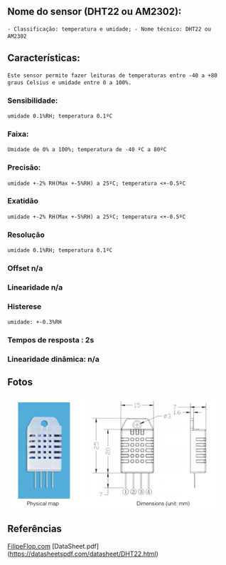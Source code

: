 ## Nome do sensor (DHT22 ou AM2302): 
	- Classificação: temperatura e umidade; - Nome técnico: DHT22 ou AM2302

## Características: 
	Este sensor permite fazer leituras de temperaturas entre -40 a +80 graus Celsius e umidade entre 0 a 100%.

### Sensibilidade: 
	umidade 0.1%RH; temperatura 0.1ºC

### Faixa: 
	Umidade de 0% a 100%; temperatura de -40 ºC a 80ºC

### Precisão: 
	umidade +-2% RH(Max +-5%RH) a 25ºC; temperatura <+-0.5ºC

### Exatidão 
	umidade +-2% RH(Max +-5%RH) a 25ºC; temperatura <+-0.5ºC
	
### Resolução  
	umidade 0.1%RH; temperatura 0.1ºC

### Offset n/a

### Linearidade n/a

### Histerese 
	umidade: +-0.3%RH

### Tempos de resposta : 2s

### Linearidade dinâmica: n/a

## Fotos

![DHT22](imgs/dht22.png)

## Referências

[FilipeFlop.com](https://img.filipeflop.com/files/download/Datasheet_DHT22_AM2302.pdf)
[DataSheet.pdf] (https://datasheetspdf.com/datasheet/DHT22.html)